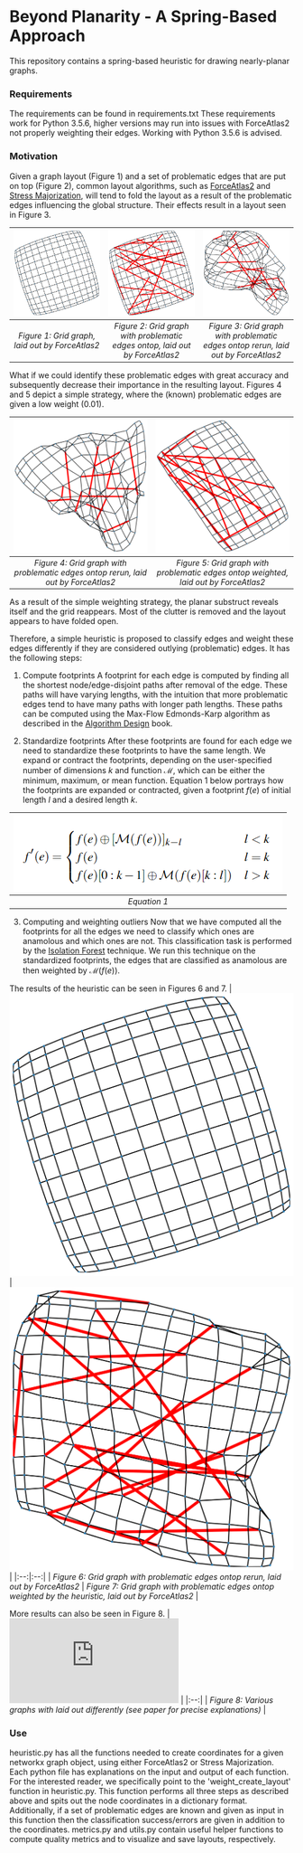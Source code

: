 # Beyond Planarity - A Spring-Based Approach
This repository contains a spring-based heuristic for drawing nearly-planar graphs. 

### Requirements
The requirements can be found in requirements.txt
These requirements work for Python 3.5.6, higher versions may run into issues with ForceAtlas2 not properly weighting their edges. Working with Python 3.5.6 is advised.

### Motivation
Given a graph layout (Figure 1) and a set of problematic edges that are put on top (Figure 2), common layout algorithms, such as [ForceAtlas2](https://github.com/bhargavchippada/forceatlas2) and [Stress Majorization](https://graphviz.org/documentation/GKN04.pdf), will tend to fold the layout as a result of the problematic edges influencing the global structure. Their effects result in a layout seen in Figure 3.

| ![grid_start.jpg](https://github.com/simonvw95/beyond_planarity_sb/blob/main/figures/grid_19.pickleFD_begin.png) | ![grid_ontop.jpg](https://github.com/simonvw95/beyond_planarity_sb/blob/main/figures/grid_19.pickleFD_end_ontop.png) | ![grid_end.jpg](https://github.com/simonvw95/beyond_planarity_sb/blob/main/figures/grid_19.pickleFD_end_rerun.png) |
|:--:|:--:|:--:|
| *Figure 1: Grid graph, laid out by ForceAtlas2* | *Figure 2: Grid graph with problematic edges ontop, laid out by ForceAtlas2* | *Figure 3: Grid graph with problematic edges ontop rerun, laid out by ForceAtlas2* |

What if we could identify these problematic edges with great accuracy and subsequently decrease their importance in the resulting layout. Figures 4 and 5 depict a simple strategy, where the (known) problematic edges are given a low weight (0.01). 

| ![grid_regular.jpg](https://github.com/simonvw95/beyond_planarity_sb/blob/main/figures/grid_45_regular.png) | ![grid_art.jpg](https://github.com/simonvw95/beyond_planarity_sb/blob/main/figures/grid_45_weight.png) |
|:--:|:--:|
| *Figure 4: Grid graph with problematic edges ontop rerun, laid out by ForceAtlas2* | *Figure 5: Grid graph with problematic edges ontop weighted, laid out by ForceAtlas2* |

As a result of the simple weighting strategy, the planar substruct reveals itself and the grid reappears. Most of the clutter is removed and the layout appears to have folded open.

Therefore, a simple heuristic is proposed to classify edges and weight these edges differently if they are considered outlying (problematic) edges. It has the following steps:

1. Compute footprints
A footprint for each edge is computed by finding all the shortest node/edge-disjoint paths after removal of the edge. These paths will have varying lengths, with the intuition that more problematic edges tend to have many paths with longer path lengths. These paths can be computed using the Max-Flow Edmonds-Karp algorithm as described in the [Algorithm Design](https://ict.iitk.ac.in/wp-content/uploads/CS345-Algorithms-II-Algorithm-Design-by-Jon-Kleinberg-Eva-Tardos.pdf) book.

2. Standardize footprints
After these footprints are found for each edge we need to standardize these footprints to have the same length. We expand or contract the footprints, depending on the user-specified number of dimensions $k$ and function $\mathcal M$, which can be either the minimum, maximum, or mean function. Equation 1 below portrays how the footprints are expanded or contracted, given a footprint $f(e)$ of initial length $l$ and a desired length $k$.

| ![equation.jpg](https://github.com/simonvw95/beyond_planarity_sb/blob/main/figures/equation.png) |
|:--:|
| *Equation 1* |

3. Computing and weighting outliers
Now that we have computed all the footprints for all the edges we need to classify which ones are anamolous and which ones are not. This classification task is performed by the [Isolation Forest](https://cs.nju.edu.cn/zhouzh/zhouzh.files/publication/icdm08b.pdf) technique. We run this technique on the standardized footprints, the edges that are classified as anamolous are then weighted by  $\mathcal M(f(e))$.

The results of the heuristic can be seen in Figures 6 and 7.
| ![grid_before.jpg](https://github.com/simonvw95/beyond_planarity_sb/blob/main/figures/grid_19.pickleFD_begin.png) | ![grid_heuristic.jpg](https://github.com/simonvw95/beyond_planarity_sb/blob/main/figures/grid_19.pickleFD_min.png) |
|:--:|:--:|
| *Figure 6: Grid graph with problematic edges ontop rerun, laid out by ForceAtlas2* | *Figure 7: Grid graph with problematic edges ontop weighted by the heuristic, laid out by ForceAtlas2* |

More results can also be seen in Figure 8.
| ![big_figure.jpg](https://github.com/simonvw95/beyond_planarity_sb/blob/main/figures/p1_teaser_new.pdf) |
|:--:|
| *Figure 8: Various graphs with laid out differently (see paper for precise explanations)* |

### Use
heuristic.py has all the functions needed to create coordinates for a given networkx graph object, using either ForceAtlas2 or Stress Majorization. Each python file has explanations on the input and output of each function. For the interested reader, we specifically point to the 'weight_create_layout' function in heuristic.py. This function performs all three steps as described above and spits out the node coordinates in a dictionary format. Additionally, if a set of problematic edges are known and given as input in this function then the classification success/errors are given in addition to the coordinates. metrics.py and utils.py contain useful helper functions to compute quality metrics and to visualize and save layouts, respectively.
